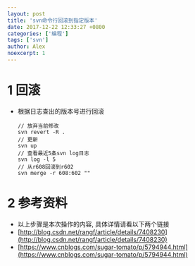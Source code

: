 ```yaml
---
layout: post
title: 'svn命令行回滚到指定版本'
date: 2017-12-22 12:33:27 +0800
categories: ['编程']
tags: ['svn']
author: Alex
noexcerpt: 1
---
```


# 1 回滚

- 根据日志查出的版本号进行回滚

  ```text
  // 放弃当前修改
  svn revert -R .
  // 更新
  svn up
  // 查看最近5条svn log日志
  svn log -l 5
  // 从r608回滚到r602
  svn merge -r 608:602 ""
  ```

# 2 参考资料

- 以上步骤是本次操作的内容, 具体详情请看以下两个链接
- [http://blog.csdn.net/rangf/article/details/7408230](http://blog.csdn.net/rangf/article/details/7408230)
- [https://www.cnblogs.com/sugar-tomato/p/5794944.html](https://www.cnblogs.com/sugar-tomato/p/5794944.html)
